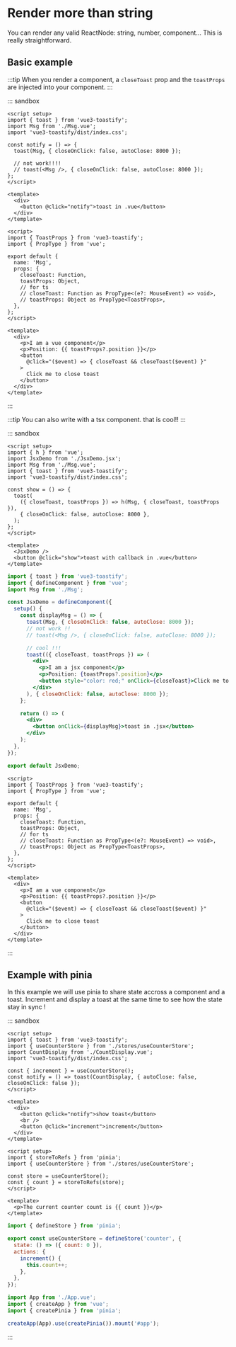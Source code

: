 # Render more than string

You can render any valid ReactNode: string, number, component... This is really straightforward.

## Basic example

:::tip
When you render a component, a `closeToast` prop and the `toastProps` are injected into your component.
:::


::: sandbox
```vue App.vue
<script setup>
import { toast } from 'vue3-toastify';
import Msg from './Msg.vue';
import 'vue3-toastify/dist/index.css';

const notify = () => {
  toast(Msg, { closeOnClick: false, autoClose: 8000 });

  // not work!!!!
  // toast(<Msg />, { closeOnClick: false, autoClose: 8000 });
};
</script>

<template>
  <div>
    <button @click="notify">toast in .vue</button>
  </div>
</template>
```

```vue /src/Msg.vue [active]
<script>
import { ToastProps } from 'vue3-toastify';
import { PropType } from 'vue';

export default {
  name: 'Msg',
  props: {
    closeToast: Function,
    toastProps: Object,
    // for ts
    // closeToast: Function as PropType<(e?: MouseEvent) => void>,
    // toastProps: Object as PropType<ToastProps>,
  },
};
</script>

<template>
  <div>
    <p>I am a vue component</p>
    <p>Position: {{ toastProps?.position }}</p>
    <button
      @click="($event) => { closeToast && closeToast($event) }"
    >
      Click me to close toast
    </button>
  </div>
</template>
```
:::

:::tip
You can also write with a tsx component. that is cool!!
:::

::: sandbox
```vue App.vue
<script setup>
import { h } from 'vue';
import JsxDemo from './JsxDemo.jsx';
import Msg from './Msg.vue';
import { toast } from 'vue3-toastify';
import 'vue3-toastify/dist/index.css';

const show = () => {
  toast(
    ({ closeToast, toastProps }) => h(Msg, { closeToast, toastProps }),
    { closeOnClick: false, autoClose: 8000 },
  );
};
</script>

<template>
  <JsxDemo />
  <button @click="show">toast with callback in .vue</button>
</template>
```

```jsx /src/JsxDemo.jsx [active]
import { toast } from 'vue3-toastify';
import { defineComponent } from 'vue';
import Msg from './Msg';

const JsxDemo = defineComponent({
  setup() {
    const displayMsg = () => {
      toast(Msg, { closeOnClick: false, autoClose: 8000 });
      // not work !!
      // toast(<Msg />, { closeOnClick: false, autoClose: 8000 });

      // cool !!!
      toast(({ closeToast, toastProps }) => (
        <div>
          <p>I am a jsx component</p>
          <p>Position: {toastProps?.position}</p>
          <button style="color: red;" onClick={closeToast}>Click me to close toast</button>
        </div>
      ), { closeOnClick: false, autoClose: 8000 });
    };

    return () => (
      <div>
        <button onClick={displayMsg}>toast in .jsx</button>
      </div>
    );
  },
});

export default JsxDemo;
```

```vue /src/Msg.vue
<script>
import { ToastProps } from 'vue3-toastify';
import { PropType } from 'vue';

export default {
  name: 'Msg',
  props: {
    closeToast: Function,
    toastProps: Object,
    // for ts
    // closeToast: Function as PropType<(e?: MouseEvent) => void>,
    // toastProps: Object as PropType<ToastProps>,
  },
};
</script>

<template>
  <div>
    <p>I am a vue component</p>
    <p>Position: {{ toastProps?.position }}</p>
    <button
      @click="($event) => { closeToast && closeToast($event) }"
    >
      Click me to close toast
    </button>
  </div>
</template>
```
:::

## Example with pinia

In this example we will use pinia to share state accross a component and a toast. Increment and display a toast at the same time to see how the state stay in sync !


::: sandbox
```vue App.vue
<script setup>
import { toast } from 'vue3-toastify';
import { useCounterStore } from './stores/useCounterStore';
import CountDisplay from './CountDisplay.vue';
import 'vue3-toastify/dist/index.css';

const { increment } = useCounterStore();
const notify = () => toast(CountDisplay, { autoClose: false, closeOnClick: false });
</script>

<template>
  <div>
    <button @click="notify">show toast</button>
    <br />
    <button @click="increment">increment</button>
  </div>
</template>
```

```vue /src/CountDisplay.vue
<script setup>
import { storeToRefs } from 'pinia';
import { useCounterStore } from './stores/useCounterStore';

const store = useCounterStore();
const { count } = storeToRefs(store);
</script>

<template>
  <p>The current counter count is {{ count }}</p>
</template>
```

```js /src/stores/useCounterStore.js
import { defineStore } from 'pinia';

export const useCounterStore = defineStore('counter', {
  state: () => ({ count: 0 }),
  actions: {
    increment() {
      this.count++;
    },
  },
});
```

```js /src/main.js
import App from './App.vue';
import { createApp } from 'vue';
import { createPinia } from 'pinia';

createApp(App).use(createPinia()).mount('#app');
```
:::
